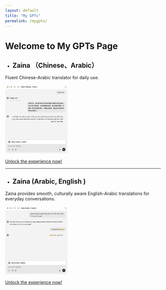 ```yaml
---
layout: default
title: "My GPTs"
permalink: /mygpts/
---
```


# Welcome to My GPTs Page


- ## Zaina （Chinese、Arabic）

Fluent Chinese-Arabic translator for daily use.

<img src="/assets/images/Zaina-Chinese-Arabic.png" alt="Zaina (Chinese, Arabic)" style="width:40%;"/>

[Unlock the experience now!](https://chatgpt.com/g/g-6739c10a75e08191bcbc82d4686be4ac-zaina-chinese-arabic)

---

- ## Zaina (Arabic, English )

Zaina provides smooth, culturally aware English-Arabic translations for everyday conversations.

<img src="/assets/images/Zaina-Chinese-English.png" alt="Zaina (Arabic, English)" style="width:40%;"/>

[Unlock the experience now!](https://chatgpt.com/g/g-673b1f7347288191be080f68e585cd78-zaina-arabic-english)

